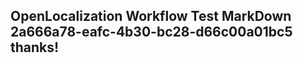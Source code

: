 <properties
ms.topic="hero-topic"
ms.test1="hero-topic"
ms.test2="test"/>


## OpenLocalization Workflow Test MarkDown 2a666a78-eafc-4b30-bc28-d66c00a01bc5 thanks!



<!--HONumber=Aug16_HO1-->


